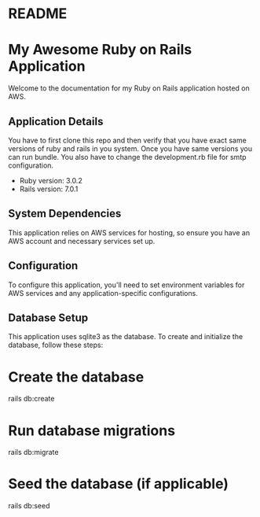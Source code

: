 # README
# My Awesome Ruby on Rails Application

Welcome to the documentation for my Ruby on Rails application hosted on AWS.

## Application Details
You have to first clone this repo and then verify that you have exact same versions of ruby and rails in you system. Once you have same versions you can run bundle.
You also have to change the development.rb file for smtp configuration.

- Ruby version: 3.0.2
- Rails version: 7.0.1

## System Dependencies

This application relies on AWS services for hosting, so ensure you have an AWS account and necessary services set up.

## Configuration

To configure this application, you'll need to set environment variables for AWS services and any application-specific configurations.

## Database Setup

This application uses sqlite3 as the database. To create and initialize the database, follow these steps:


# Create the database
rails db:create

# Run database migrations
rails db:migrate

# Seed the database (if applicable)
rails db:seed
